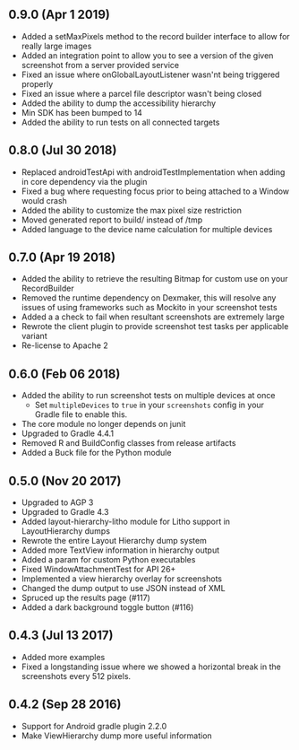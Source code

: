 0.9.0 (Apr 1 2019)
-----
- Added a setMaxPixels method to the record builder interface to allow for really large images
- Added an integration point to allow you to see a version of the given screenshot from a server provided service
- Fixed an issue where onGlobalLayoutListener wasn'nt being triggered properly
- Fixed an issue where a parcel file descriptor wasn't being closed
- Added the ability to dump the accessibility hierarchy
- Min SDK has been bumped to 14
- Added the ability to run tests on all connected targets

0.8.0 (Jul 30 2018)
-----
- Replaced androidTestApi with androidTestImplementation when adding in core dependency via the plugin
- Fixed a bug where requesting focus prior to being attached to a Window would crash
- Added the ability to customize the max pixel size restriction
- Moved generated report to build/ instead of /tmp
- Added language to the device name calculation for multiple devices

0.7.0 (Apr 19 2018)
-----
- Added the ability to retrieve the resulting Bitmap for custom use on your RecordBuilder
- Removed the runtime dependency on Dexmaker, this will resolve any issues of using frameworks such as Mockito in your screenshot tests
- Added a a check to fail when resultant screenshots are extremely large
- Rewrote the client plugin to provide screenshot test tasks per applicable variant
- Re-license to Apache 2

0.6.0 (Feb 06 2018)
-----
- Added the ability to run screenshot tests on multiple devices at once
  - Set `multipleDevices` to `true` in your `screenshots` config in your Gradle file to enable this.
- The core module no longer depends on junit
- Upgraded to Gradle 4.4.1
- Removed R and BuildConfig classes from release artifacts
- Added a Buck file for the Python module

0.5.0 (Nov 20 2017)
-----
- Upgraded to AGP 3
- Upgraded to Gradle 4.3
- Added layout-hierarchy-litho module for Litho support in LayoutHierarchy dumps
- Rewrote the entire Layout Hierarchy dump system
- Added more TextView information in hierarchy output
- Added a param for custom Python executables
- Fixed WindowAttachmentTest for API 26+
- Implemented a view hierarchy overlay for screenshots
- Changed the dump output to use JSON instead of XML
- Spruced up the results page (#117)
- Added a dark background toggle button (#116)

0.4.3 (Jul 13 2017)
-----
- Added more examples
- Fixed a longstanding issue where we showed a horizontal break in the screenshots every 512 pixels.

0.4.2 (Sep 28 2016)
-----
- Support for Android gradle plugin 2.2.0
- Make ViewHierarchy dump more useful information
